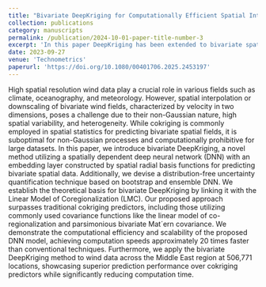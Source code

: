 ```yaml
---
title: "Bivariate DeepKriging for Computationally Efficient Spatial Interpolation of Large-scale Wind Fields"
collection: publications
category: manuscripts
permalink: /publication/2024-10-01-paper-title-number-3
excerpt: 'In this paper DeepKriging has been extended to bivariate spatial processes, incorporating connections to the Linear Model of Coregionalization.'
date: 2023-09-27
venue: 'Technometrics'
paperurl: 'https://doi.org/10.1080/00401706.2025.2453197'
---
```


High spatial resolution wind data play a crucial role in various fields such as climate, oceanography, and meteorology. However, spatial interpolation or downscaling of bivariate wind fields, characterized by velocity in two dimensions, poses a challenge
due to their non-Gaussian nature, high spatial variability, and heterogeneity. While
cokriging is commonly employed in spatial statistics for predicting bivariate spatial
fields, it is suboptimal for non-Gaussian processes and computationally prohibitive
for large datasets. In this paper, we introduce bivariate DeepKriging, a novel method
utilizing a spatially dependent deep neural network (DNN) with an embedding layer
constructed by spatial radial basis functions for predicting bivariate spatial data.
Additionally, we devise a distribution-free uncertainty quantification technique based
on bootstrap and ensemble DNN. We establish the theoretical basis for bivariate
DeepKriging by linking it with the Linear Model of Coregionalization (LMC). Our
proposed approach surpasses traditional cokriging predictors, including those utilizing commonly used covariance functions like the linear model of co-regionalization and parsimonious bivariate Mat´ern covariance. We demonstrate the computational
efficiency and scalability of the proposed DNN model, achieving computation speeds
approximately 20 times faster than conventional techniques. Furthermore, we apply
the bivariate DeepKriging method to wind data across the Middle East region at
506,771 locations, showcasing superior prediction performance over cokriging predictors while significantly reducing computation time.
